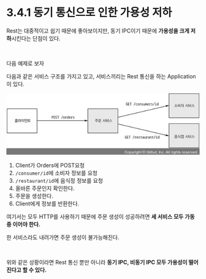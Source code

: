 # 3.4.1 동기 통신으로 인한 가용성 저하

Rest는 대중적이고 쉽기 때문에 좋아보이지만, 동기 IPC이기 때문에 **가용성을 크게 저하**시킨다는 단점이 있다.

<br>

다음 예제로 보자

다음과 같은 서비스 구조를 가지고 있고, 서비스끼리는 Rest 통신을 하는 Application이 있다.

![img](../../images/147.jpeg)

1. Client가 Orders에 POST요청
2. `/consumer/id`에 소비자 정보를 요청
3. `/restaurant/id`에 음식정 정보를 요청
4. 올바른 주문인지 확인한다.
5. 주문을 생성한다.
6. Client에게 정보를 반환한다.

여기서는 모두 HTTP를 사용하기 때문에 주문 생성이 성공하려면 **세 서비스 모두 가동 중 이어야 한다.**

한 서비스라도 내려가면 주문 생성이 불가능해진다.

<br>

위와 같은 상황이라면 Rest 통신 뿐만 아니라 **동기 IPC, 비동기 IPC 모두 가용성이 떨어진다고 할 수 있다.**

